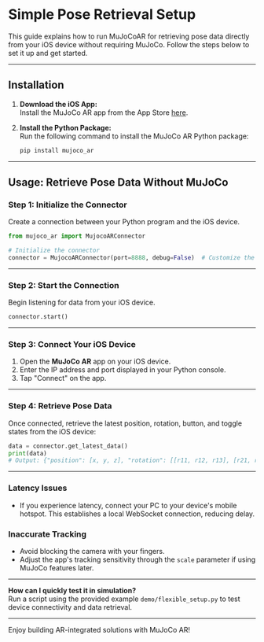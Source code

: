 # Simple Pose Retrieval Setup

This guide explains how to run MuJoCoAR for retrieving pose data directly from your iOS device without requiring MuJoCo. Follow the steps below to set it up and get started.

---

## Installation

1. **Download the iOS App:**  
   Install the MuJoCo AR app from the App Store [here](https://apps.apple.com/ae/app/mujoco-ar/id6612039501).

2. **Install the Python Package:**  
   Run the following command to install the MuJoCo AR Python package:

   ```bash
   pip install mujoco_ar
   ```

---

## Usage: Retrieve Pose Data Without MuJoCo

### Step 1: Initialize the Connector

Create a connection between your Python program and the iOS device.

```python
from mujoco_ar import MujocoARConnector

# Initialize the connector
connector = MujocoARConnector(port=8888, debug=False)  # Customize the port if necessary
```

---

### Step 2: Start the Connection

Begin listening for data from your iOS device.

```python
connector.start()
```

---

### Step 3: Connect Your iOS Device

1. Open the **MuJoCo AR** app on your iOS device.
2. Enter the IP address and port displayed in your Python console.
3. Tap "Connect" on the app.

---

### Step 4: Retrieve Pose Data

Once connected, retrieve the latest position, rotation, button, and toggle states from the iOS device:

```python
data = connector.get_latest_data()
print(data)
# Output: {"position": [x, y, z], "rotation": [[r11, r12, r13], [r21, r22, r23], [r31, r32, r33]], "button": True/False, "toggle": True/False}
```

---


### Latency Issues
- If you experience latency, connect your PC to your device's mobile hotspot. This establishes a local WebSocket connection, reducing delay.

### Inaccurate Tracking
- Avoid blocking the camera with your fingers.
- Adjust the app's tracking sensitivity through the `scale` parameter if using MuJoCo features later.

---

 **How can I quickly test it in simulation?**  
   Run a script using the provided example `demo/flexible_setup.py` to test device connectivity and data retrieval.

---

Enjoy building AR-integrated solutions with MuJoCo AR!
